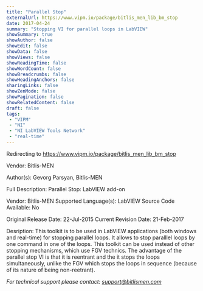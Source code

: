 ```yaml
---
title: "Parallel Stop"
externalUrl: https://www.vipm.io/package/bitlis_men_lib_bm_stop
date: 2017-04-24
summary: "Stopping VI for parallel loops in LabVIEW"
showSummary: true
showAuthor: false
showEdit: false
showData: false
showViews: false
showReadingTime: false
showWordCount: false
showBreadcrumbs: false
showHeadingAnchors: false
sharingLinks: false
showZenMode: false
showPagination: false
showRelatedContent: false
draft: false
tags:
 - "VIPM"
 - "NI"
 - "NI LabVIEW Tools Network"
 - "real-time"
---
```


Redirecting to https://www.vipm.io/package/bitlis_men_lib_bm_stop

Vendor: Bitlis-MEN

Author(s): Gevorg Parsyan, Bitlis-MEN
 
Full Description:
Parallel Stop: LabVIEW add-on

Vendor: Bitlis-MEN
Supported Language(s): LabVIEW
Source Code Available: No

Original Release Date:  22-Jul-2015
Current Revision Date: 21-Feb-2017

Desription:
This toolkit is to be used in LabVIEW applications (both windows and real-time) for stopping parallel loops.
It allows to stop paralllel loops by one command in one of the loops. This toolkit can be used instead of other stopping mechanisms, which use FGV technics. The advantage of the parallel stop VI is that it is reentrant and the it stops the loops simultaneously, unlike the FGV which stops the loops in sequence (because of its nature of being non-reetrant).

*For technical support please contact: support@bitlismen.com*